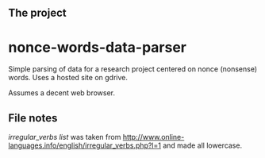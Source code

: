 ## The project

nonce-words-data-parser
=======================

Simple parsing of data for a research project centered on nonce (nonsense) words. Uses a hosted site on gdrive.

Assumes a decent web browser.

## File notes
*irregular_verbs list* was taken from http://www.online-languages.info/english/irregular_verbs.php?l=1 and made all lowercase.
